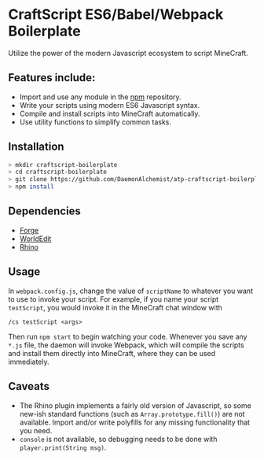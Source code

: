 # CraftScript ES6/Babel/Webpack Boilerplate #
Utilize the power of the modern Javascript ecosystem to script MineCraft.  

## Features include: ##
- Import and use any module in the [npm](http://npmjs.com) repository.
- Write your scripts using modern ES6 Javascript syntax.
- Compile and install scripts into MineCraft automatically.
- Use utility functions to simplify common tasks.

## Installation ##
```bash
> mkdir craftscript-boilerplate
> cd craftscript-boilerplate
> git clone https://github.com/DaemonAlchemist/atp-craftscript-boilerplate.git .
> npm install
```

## Dependencies ##
- [Forge](https://files.minecraftforge.net/)
- [WorldEdit](https://minecraft.curseforge.com/projects/worldedit)
- [Rhino](https://developer.mozilla.org/en-US/docs/Mozilla/Projects/Rhino)

## Usage ##
In `webpack.config.js`, change the value of `scriptName` to whatever you want to use to invoke your script.  For example, if you name your script `testScript`, you would invoke it in the MineCraft chat window with
```
/cs testScript <args>
```
Then run `npm start` to begin watching your code.  Whenever you save any `*.js` file, the daemon will invoke Webpack, which will compile the scripts and install them directly into MineCraft, where they can be used immediately.

## Caveats ##
- The Rhino plugin implements a fairly old version of Javascript, so some new-ish standard functions (such as `Array.prototype.fill()`) are not available.  Import and/or write polyfills for any missing functionality that you need.
- `console` is not available, so debugging needs to be done with `player.print(String msg)`.
